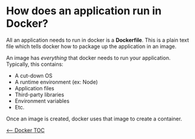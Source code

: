 # How does an application run in Docker?

All an application needs to run in docker is a **Dockerfile**. This is a plain text file which tells docker how to package up the application in an image.

An image has *everything* that docker needs to run your application. Typically, this contains:
- A cut-down OS
- A runtime environment (ex: Node)
- Application files
- Third-party libraries
- Environment variables
- Etc.

Once an image is created, docker uses that image to create a container.

[<-- Docker TOC](./DockerTOC.md)